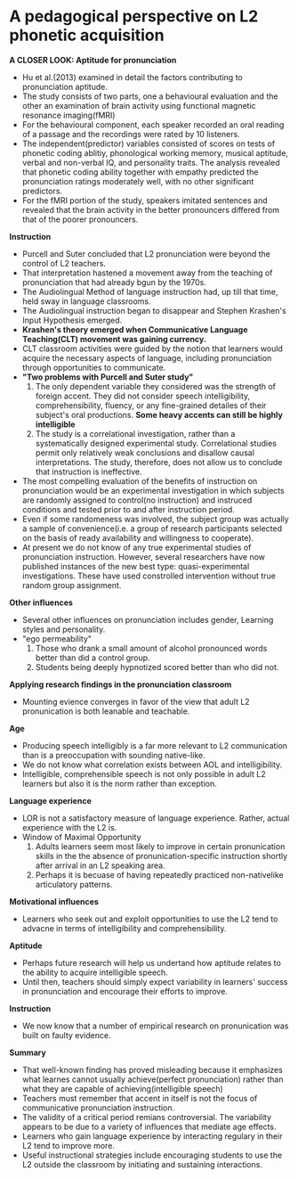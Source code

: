 # A pedagogical perspective on L2 phonetic acquisition

**A CLOSER LOOK: Aptitude for pronunciation** 
+ Hu et al.(2013) examined in detail the factors contributing to pronunciation aptitude.
+ The study consists of two parts, one a behavioural evaluation and the other an examination of brain activity using functional magnetic resonance imaging(fMRI)
+ For the behavioural component, each speaker recorded an oral reading of a passage and the recordings were rated by 10 listeners. 
+ The independent(predictor) variables consisted of scores on tests of phonetic coding ablitiy, phonological working memory, musical aptitude, verbal and non-verbal IQ, and personality traits. The analysis revealed that phonetic coding ability together with empathy predicted the pronunciation ratings moderately well, with no other significant predictors.
+ For the fMRI portion of the study, speakers imitated sentences and revealed that the brain activity in the better pronouncers differed from that of the poorer pronouncers.

**Instruction**
+ Purcell and Suter concluded that L2 pronunciation were beyond the control of L2 teachers.
+ That interpretation hastened a movement away from the teaching of pronunciation that had already bgun by the 1970s.
+ The Audiolingual Method of language instruction had, up till that time, held sway in language classrooms.
+ The Audiolingual instruction began to disappear and Stephen Krashen's Input Hypothesis emerged.
+ **Krashen's theory emerged when Communicative Language Teaching(CLT) movement was gaining currency.**
+ CLT classroom activities were guided by the notion that learners would acquire the necessary aspects of language, including pronunciation through opportunities to communicate.
+ **"Two problems with Purcell and Suter study"**
     1. The only dependent variable they considered was the strength of foreign accent. They did not consider speech intelligibility, comprehensibility, fluency, or any fine-grained detailes of their subject's oral productions. **Some heavy accents can still be highly intelligible**
  2. The study is a correlational investigation, rather than a systematically designed experimental study. Correlational studies permit only relatively weak conclusions and disallow causal interpretations. The study, therefore, does not allow us to conclude that instruction is ineffective. 
+ The most compelling evaluation of the benefits of instruction on pronunciation would be an experimental investigation in which subjects are randomly assigned to control(no instruction) and instruced conditions and tested prior to and after instruction period.
+ Even if some randomeness was involved, the subject group was actually a sample of convenience(i.e. a group of research participants selected on the basis of ready availability and willingness to cooperate).
+ At present we do not know of any true experimental studies of pronunciation instruction. However, several researchers have now published instances of the new best type: quasi-experimental investigations. These have used constrolled intervention without true random group assignment.

**Other influences**
+ Several other influences on pronunciation includes gender, Learning styles and personality. 
+ "ego permeability" 
     1. Those who drank a small amount of alcohol pronounced words better than did a control group.
     2. Students being deeply hypnotized scored better than who did not.

**Applying research findings in the pronunciation classroom**
+ Mounting evience converges in favor of the view that adult L2 pronunication is both leanable and teachable.

**Age**
+ Producing speech intelligibly is a far more relevant to L2 communication than is a preoccupation with sounding native-like.
+ We do not know what correlation exists between AOL and intelligibility.
+ Intelligible, comprehensible speech is not only possible in adult L2 learners but also it is the norm rather than exception.

**Language experience**
+ LOR is not a satisfactory measure of language experience. Rather, actual experience with the L2 is.
+ Window of Maximal Opportunity 
     1. Adults learners seem most likely to improve in certain pronunication skills in the the absence of pronunication-specific instruction shortly after arrival in an L2 speaking area.
     2. Perhaps it is becuase of having repeatedly practiced non-nativelike articulatory patterns.

**Motivational influences**
+ Learners who seek out and exploit opportunities to use the L2 tend to advacne in terms of intelligibility and comprehensibility.

**Aptitude**
+ Perhaps future research will help us undertand how aptitude relates to the ability to acquire intelligible speech.
+ Until then, teachers should simply expect variability in learners' success in pronunciation and encourage their efforts to improve.

**Instruction**
+ We now know that a number of empirical research on pronunication was built on faulty evidence.

**Summary**
+ That well-known finding has proved misleading because it emphasizes what learnes cannot usually achieve(perfect pronunciation) rather than what they are capable of achieving(intelligible speech)
+ Teachers must remember that accent in itself is not the focus of communicative pronunciation instruction.
+ The validity of a critical period remians controversial. The variability appears to be due to a variety of influences that mediate age effects.
+ Learners who gain language experience by interacting regulary in their L2 tend to improve more.
+ Useful instructional strategies include encouraging students to use the L2 outside the classroom by initiating and sustaining interactions.

